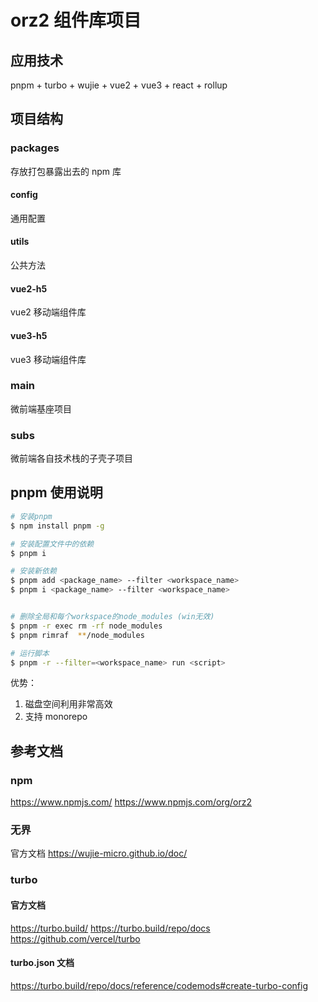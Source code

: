 # orz2 组件库项目

## 应用技术

pnpm + turbo + wujie + vue2 + vue3 + react + rollup

## 项目结构

### packages

存放打包暴露出去的 npm 库

#### config

通用配置

#### utils

公共方法

#### vue2-h5

vue2 移动端组件库

#### vue3-h5

vue3 移动端组件库

### main

微前端基座项目

### subs

微前端各自技术栈的子壳子项目

## pnpm 使用说明

```bash
# 安装pnpm
$ npm install pnpm -g

# 安装配置文件中的依赖
$ pnpm i

# 安装新依赖
$ pnpm add <package_name> --filter <workspace_name>
$ pnpm i <package_name> --filter <workspace_name>


# 删除全局和每个workspace的node_modules (win无效)
$ pnpm -r exec rm -rf node_modules
$ pnpm rimraf  **/node_modules

# 运行脚本
$ pnpm -r --filter=<workspace_name> run <script>
```

优势：

1. 磁盘空间利用非常高效
2. 支持 monorepo

## 参考文档

### npm

https://www.npmjs.com/
https://www.npmjs.com/org/orz2

### 无界

官方文档
https://wujie-micro.github.io/doc/

### turbo

#### 官方文档

https://turbo.build/
https://turbo.build/repo/docs
https://github.com/vercel/turbo

#### turbo.json 文档

https://turbo.build/repo/docs/reference/codemods#create-turbo-config
